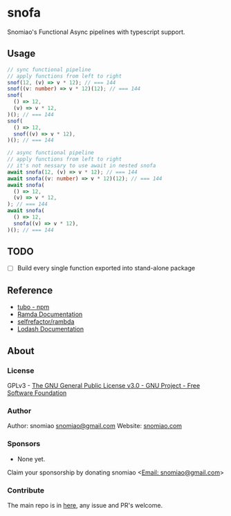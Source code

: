 # snofa

Snomiao's Functional Async pipelines with typescript support.

## Usage

```typescript
// sync functional pipeline
// apply functions from left to right
snof(12, (v) => v * 12); // === 144
snof((v: number) => v * 12)(12); // === 144
snof(
  () => 12,
  (v) => v * 12,
)(); // === 144
snof(
  () => 12,
  snof((v) => v * 12),
)(); // === 144

// async functional pipeline
// apply functions from left to right
// it's not nessary to use await in nested snofa
await snofa(12, (v) => v * 12); // === 144
await snofa((v: number) => v * 12)(12); // === 144
await snofa(
  () => 12,
  (v) => v * 12,
); // === 144
await snofa(
  () => 12,
  snofa((v) => v * 12),
)(); // === 144
```

## TODO

- [ ] Build every single function exported into stand-alone package

## Reference

- [tubo - npm](https://www.npmjs.com/package/tubo)
- [Ramda Documentation](https://ramdajs.com/docs/)
- [selfrefactor/rambda](https://github.com/selfrefactor/rambda)
- [Lodash Documentation](https://lodash.com/docs/)

## About

### License

GPLv3 - [The GNU General Public License v3.0 - GNU Project - Free Software Foundation](https://www.gnu.org/licenses/gpl-3.0.en.html)

### Author

Author: snomiao <snomiao@gmail.com>
Website: [snomiao.com](https://snomiao.com)

### Sponsors

- None yet.

Claim your sponsorship by donating snomiao <[Email: snomiao@gmail.com](mailto:snomiao@gmail.com)>

### Contribute

The main repo is in [here](https://github.com/snomiao/js#readme), any issue and PR's welcome.

